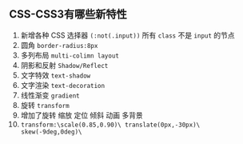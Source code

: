 ## CSS-CSS3有哪些新特性
1. 新增各种 CSS 选择器 `(:not(.input))` 所有 `class` 不是 `input` 的节点
2. 圆角 `border-radius:8px`
3. 多列布局 `multi-colimn layout`
4. 阴影和反射 `Shadow/Reflect`
5. 文字特效 `text-shadow`
6. 文字渲染 `text-decoration`
7. 线性渐变 `gradient`
8. 旋转 `transform`
9. 增加了旋转 缩放 定位 倾斜 动画 多背景
10. `transform:\scale(0.85,0.90)\ translate(0px,-30px)\ skew(-9deg,0deg)\`